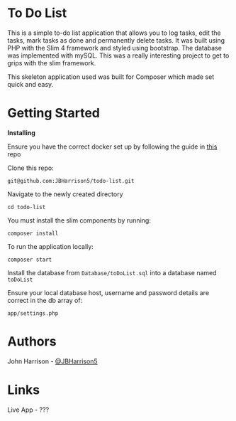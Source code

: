 # To Do List 

This is a simple to-do list application that allows you to log tasks, edit the tasks, mark tasks as done and permanently delete tasks. It was built using PHP with the Slim 4 framework and styled using bootstrap. The database was implemented with mySQL.
This was a really interesting project to get to grips with the slim framework.

This skeleton application used was built for Composer which made set quick and easy.

# Getting Started

**Installing**

Ensure you have the correct docker set up by following the guide in [this](https://github.com/iO-Academy/docker-image) repo

Clone this repo:

```
git@github.com:JBHarrison5/todo-list.git
```

Navigate to the newly created directory

```
cd todo-list
```

You must install the slim components by running:

```
composer install
```

To run the application locally:
```
composer start
```

Install the database from ```Database/toDoList.sql``` into a database named ```toDoList```

Ensure your local database host, username and password details are correct in the db array of:

```
app/settings.php
```

# Authors

John Harrison - [@JBHarrison5](https://github.com/JBHarrison5)


# Links

Live App - ???
